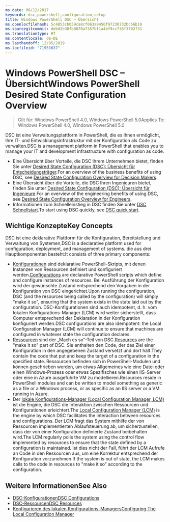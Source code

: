 ```yaml
---
ms.date: 06/12/2017
keywords: dsc,powershell,configuration,setup
title: Windows PowerShell DSC – Übersicht
ms.openlocfilehash: 5c4853cb059ca0cf063a9450f97230732bc56b10
ms.sourcegitcommit: debd2b38fb8070a7357bf1a4bf9cc736f3702f31
ms.translationtype: HT
ms.contentlocale: de-DE
ms.lasthandoff: 12/05/2019
ms.locfileid: "71953637"
---
```

# <a name="windows-powershell-desired-state-configuration-overview"></a><span data-ttu-id="63c17-103">Windows PowerShell DSC – Übersicht</span><span class="sxs-lookup"><span data-stu-id="63c17-103">Windows PowerShell Desired State Configuration Overview</span></span>

> <span data-ttu-id="63c17-104">Gilt für: Windows PowerShell 4.0, Windows PowerShell 5.0</span><span class="sxs-lookup"><span data-stu-id="63c17-104">Applies To: Windows PowerShell 4.0, Windows PowerShell 5.0</span></span>

<span data-ttu-id="63c17-105">DSC ist eine Verwaltungsplattform in PowerShell, die es Ihnen ermöglicht, Ihre IT- und Entwicklungsinfrastruktur mit der Konfiguration als Code zu verwalten.</span><span class="sxs-lookup"><span data-stu-id="63c17-105">DSC is a management platform in PowerShell that enables you to manage your IT and development infrastructure with configuration as code.</span></span>

- <span data-ttu-id="63c17-106">Eine Übersicht über Vorteile, die DSC Ihrem Unternehmen bietet, finden Sie unter [Desired State Configuration (DSC): Übersicht für Entscheidungsträger](decisionMaker.md).</span><span class="sxs-lookup"><span data-stu-id="63c17-106">For an overview of the business benefits of using DSC, see [Desired State Configuration Overview for Decision Makers](decisionMaker.md).</span></span>
- <span data-ttu-id="63c17-107">Eine Übersicht über die Vorteile, die DSC Ihren Ingenieuren bietet, finden Sie unter [Desired State Configuration (DSC): Übersicht für Ingenieure](DscForEngineers.md).</span><span class="sxs-lookup"><span data-stu-id="63c17-107">For an overview of the engineering benefits of using DSC, see [Desired State Configuration Overview for Engineers](DscForEngineers.md).</span></span>
- <span data-ttu-id="63c17-108">Informationen zum Schnelleinstieg in DSC finden Sie unter [DSC Schnellstart](../quickstarts/website-quickstart.md).</span><span class="sxs-lookup"><span data-stu-id="63c17-108">To start using DSC quickly, see [DSC quick start](../quickstarts/website-quickstart.md).</span></span>

## <a name="key-concepts"></a><span data-ttu-id="63c17-109">Wichtige Konzepte</span><span class="sxs-lookup"><span data-stu-id="63c17-109">Key Concepts</span></span>

<span data-ttu-id="63c17-110">DSC ist eine deklarative Plattform für die Konfiguration, Bereitstellung und Verwaltung von Systemen,</span><span class="sxs-lookup"><span data-stu-id="63c17-110">DSC is a declarative platform used for configuration, deployment, and management of systems.</span></span> <span data-ttu-id="63c17-111">die aus drei Hauptkomponenten besteht:</span><span class="sxs-lookup"><span data-stu-id="63c17-111">It consists of three primary components:</span></span>

- <span data-ttu-id="63c17-112">[Konfigurationen](../configurations/configurations.md) sind deklarative PowerShell-Skripts, mit denen Instanzen von Ressourcen definiert und konfiguriert werden.</span><span class="sxs-lookup"><span data-stu-id="63c17-112">[Configurations](../configurations/configurations.md) are declarative PowerShell scripts which define and configure instances of resources.</span></span>
    <span data-ttu-id="63c17-113">Bei Ausführung der Konfiguration wird der gewünschte Zustand entsprechend den Vorgaben in der Konfiguration von DSC eingerichtet.</span><span class="sxs-lookup"><span data-stu-id="63c17-113">Upon running the configuration, DSC (and the resources being called by the configuration) will simply "make it so", ensuring that the system exists in the state laid out by the configuration.</span></span>
    <span data-ttu-id="63c17-114">DSC-Konfigurationen sind auch idempotent, d. h. vom lokalen Konfigurations-Manager (LCM) wird weiter sicherstellt, dass Computer entsprechend der Deklaration in der Konfiguration konfiguriert werden.</span><span class="sxs-lookup"><span data-stu-id="63c17-114">DSC configurations are also idempotent: the Local Configuration Manager (LCM) will continue to ensure that machines are configured in whatever state the configuration declares.</span></span>
- <span data-ttu-id="63c17-115">[Ressourcen](../resources/resources.md) sind der „Mach es so“-Teil von DSC.</span><span class="sxs-lookup"><span data-stu-id="63c17-115">[Resources](../resources/resources.md) are the "make it so" part of DSC.</span></span> <span data-ttu-id="63c17-116">Sie enthalten den Code, der das Ziel einer Konfiguration in den angegebenen Zustand versetzt und dort hält.</span><span class="sxs-lookup"><span data-stu-id="63c17-116">They contain the code that put and keep the target of a configuration in the specified state.</span></span>
    <span data-ttu-id="63c17-117">Ressourcen befinden sich in PowerShell-Modulen und können geschrieben werden, um etwas Allgemeines wie eine Datei oder einen Windows-Prozess oder etwas Spezifisches wie einen IIS-Server oder eine in Azure ausgeführte VM zu modellieren.</span><span class="sxs-lookup"><span data-stu-id="63c17-117">Resources reside in PowerShell modules and can be written to model something as generic as a file or a Windows process, or as specific as an IIS server or a VM running in Azure.</span></span>
- <span data-ttu-id="63c17-118">Der [lokale Konfigurations-Manager (Local Configuration Manager, LCM)](../managing-nodes/metaConfig.md) ist die Engine, die DSC die Interaktion zwischen Ressourcen und Konfigurationen erleichtert.</span><span class="sxs-lookup"><span data-stu-id="63c17-118">The [Local Configuration Manager (LCM)](../managing-nodes/metaConfig.md) is the engine by which DSC facilitates the interaction between resources and configurations.</span></span>
    <span data-ttu-id="63c17-119">Der LCM fragt das System mithilfe der von Ressourcen implementierten Ablaufsteuerung ab, um sicherzustellen, dass der von einer Konfiguration definierte Zustand beibehalten wird.</span><span class="sxs-lookup"><span data-stu-id="63c17-119">The LCM regularly polls the system using the control flow implemented by resources to ensure that the state defined by a configuration is maintained.</span></span>
    <span data-ttu-id="63c17-120">Ist dies nicht der Fall, führt der LCM Aufrufe an Code in den Ressourcen aus, um eine Korrektur entsprechend der Konfiguration vorzunehmen.</span><span class="sxs-lookup"><span data-stu-id="63c17-120">If the system is out of state, the LCM makes calls to the code in resources to "make it so" according to the configuration.</span></span>

## <a name="see-also"></a><span data-ttu-id="63c17-121">Weitere Informationen</span><span class="sxs-lookup"><span data-stu-id="63c17-121">See Also</span></span>

- [<span data-ttu-id="63c17-122">DSC-Konfigurationen</span><span class="sxs-lookup"><span data-stu-id="63c17-122">DSC Configurations</span></span>](../configurations/configurations.md)
- [<span data-ttu-id="63c17-123">DSC-Ressourcen</span><span class="sxs-lookup"><span data-stu-id="63c17-123">DSC Resources</span></span>](../resources/resources.md)
- [<span data-ttu-id="63c17-124">Konfigurieren des lokalen Konfigurations-Managers</span><span class="sxs-lookup"><span data-stu-id="63c17-124">Configuring The Local Configuration Manager</span></span>](../managing-nodes/metaConfig.md)
